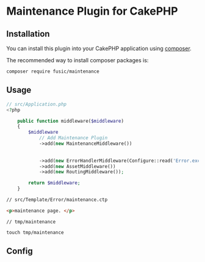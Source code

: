 # Maintenance Plugin for CakePHP

## Installation

You can install this plugin into your CakePHP application using [composer](http://getcomposer.org).

The recommended way to install composer packages is:

```
composer require fusic/maintenance
```

## Usage

```php
// src/Application.php
<?php

    public function middleware($middleware)
    {
        $middleware
            // Add Maintenance Plugin
            ->add(new MaintenanceMiddleware())
            
            
            ->add(new ErrorHandlerMiddleware(Configure::read('Error.exceptionRenderer')))
            ->add(new AssetMiddleware())
            ->add(new RoutingMiddleware());

        return $middleware;
    }
```

```html
// src/Template/Error/maintenance.ctp

<p>maintenance page. </p>
```

```
// tmp/maintenance

touch tmp/maintenance
```

## Config
